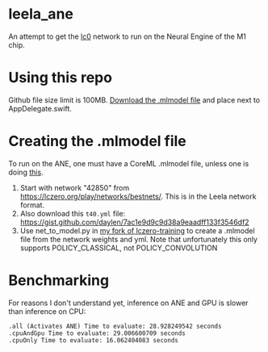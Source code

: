 # leela_ane

An attempt to get the [lc0](https://lczero.org) network to run on the Neural Engine of the M1 chip.

# Using this repo

Github file size limit is 100MB. [Download the .mlmodel file](https://www.icloud.com/iclouddrive/0fDbML6roDn8p9EN_Pon0vy_Q#42850-T40) and place next to AppDelegate.swift.

# Creating the .mlmodel file

To run on the ANE, one must have a CoreML .mlmodel file, unless one is doing [this](https://github.com/geohot/tinygrad/tree/ane/ane).

1. Start with network "42850" from https://lczero.org/play/networks/bestnets/. This is in the Leela network format.
2. Also download this `t40.yml` file: https://gist.github.com/daylen/7ac1e9d9c9d38a9eaadff133f3546df2
3. Use net_to_model.py in [my fork of lczero-training](https://github.com/daylen/lczero-training) to create a .mlmodel file from the network weights and yml. Note that unfortunately this only supports POLICY_CLASSICAL, not POLICY_CONVOLUTION

# Benchmarking

For reasons I don't understand yet, inference on ANE and GPU is slower than inference on CPU:

```
.all (Activates ANE) Time to evaluate: 28.928249542 seconds
.cpuAndGpu Time to evaluate: 29.006600709 seconds
.cpuOnly Time to evaluate: 16.062404083 seconds
```
